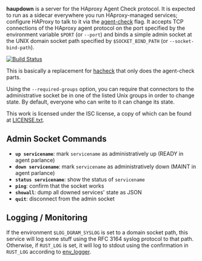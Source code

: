 **haupdown** is a server for the HAproxy Agent Check protocol. It is expected to run as a sidecar everywhere you run
HAproxy-managed services; configure HAProxy to talk to it via the
[agent-check](http://cbonte.github.io/haproxy-dconv/2.0/configuration.html#5.2-agent-check) flag. It accepts TCP
connections of the HAproxy agent protocol on the port specified by the environment variable `$PORT` (or `--port`) and binds a simple
admin socket at the UNIX domain socket path specified by `$SOCKET_BIND_PATH` (or `--socket-bind-path`).

[![Build Status](https://travis-ci.com/EasyPost/haupdown.svg?branch=master)](https://travis-ci.com/EasyPost/haupdown)

This is basically a replacement for [hacheck](https://github.com/uber/hacheck) that only does the agent-check parts.

Using the `--required-groups` option, you can require that connectors to the administrative socket be in one of the
listed Unix groups in order to change state. By default, everyone who can write to it can change its state.

This work is licensed under the ISC license, a copy of which can be found at [LICENSE.txt](LICENSE.txt).

## Admin Socket Commands

 * **`up servicename`**: mark `servicename` as administratively up (READY in agent parlance)
 * **`down servicename`**: mark `servicename` as administratively down (MAINT in agent parlance)
 * **`status servicename`**: show the status of `servicename`
 * **`ping`**: confirm that the socket works
 * **`showall`**: dump all downed services' state as JSON
 * **`quit`**: disconnect from the admin socket


## Logging / Monitoring

If the environment `$LOG_DGRAM_SYSLOG` is set to a domain socket path, this service will log some stuff using the RFC
3164 syslog protocol to that path. Otherwise, if `RUST_LOG` is set, it will log to stdout using the confirmation in
`RUST_LOG` according to [env_logger](https://docs.rs/env_logger/0.7.1/env_logger/).
